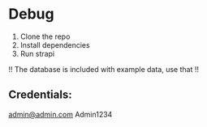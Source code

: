 # Debug

1. Clone the repo
2. Install dependencies
3. Run strapi

!! The database is included with example data, use that !!

## Credentials:
admin@admin.com
Admin1234


